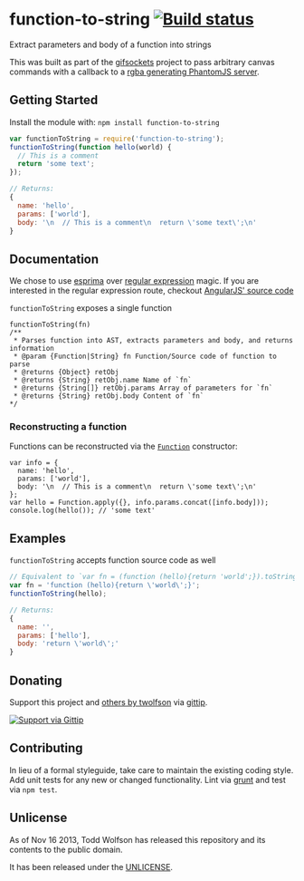 # function-to-string [![Build status](https://travis-ci.org/twolfson/function-to-string.png?branch=master)](https://travis-ci.org/twolfson/function-to-string)

Extract parameters and body of a function into strings

This was built as part of the [gifsockets][] project to pass arbitrary canvas commands with a callback to a [rgba generating PhantomJS server][].

[gifsockets]: https://github.com/twolfson/gifsockets-server
[rgba generating PhantomJS server]: https://github.com/twolfson/phantomjs-pixel-server

## Getting Started
Install the module with: `npm install function-to-string`

```javascript
var functionToString = require('function-to-string');
functionToString(function hello(world) {
  // This is a comment
  return 'some text';
});

// Returns:
{
  name: 'hello',
  params: ['world'],
  body: '\n  // This is a comment\n  return \'some text\';\n'
}
```

## Documentation
We chose to use [esprima][] over [regular expression][] magic. If you are interested in the regular expression route, checkout [AngularJS' source code][]

[esprima]: http://esprima.org/
[regular expression]: http://en.wikipedia.org/wiki/Regular_expression
[AngularJS' source code]: https://github.com/angular/angular.js/blob/61943276f026e632dccae6405a05f79d486ed898/src/auto/injector.js#L33-L74

`functionToString` exposes a single function

```
functionToString(fn)
/**
 * Parses function into AST, extracts parameters and body, and returns information
 * @param {Function|String} fn Function/Source code of function to parse
 * @returns {Object} retObj
 * @returns {String} retObj.name Name of `fn`
 * @returns {String[]} retObj.params Array of parameters for `fn`
 * @returns {String} retObj.body Content of `fn`
*/
```

### Reconstructing a function
Functions can be reconstructed via the [`Function`][] constructor:

[`Function`]: https://developer.mozilla.org/en-US/docs/Web/JavaScript/Reference/Global_Objects/Function

```
var info = {
  name: 'hello',
  params: ['world'],
  body: '\n  // This is a comment\n  return \'some text\';\n'
};
var hello = Function.apply({}, info.params.concat([info.body]));
console.log(hello()); // 'some text'
```

## Examples
`functionToString` accepts function source code as well

```js
// Equivalent to `var fn = (function (hello){return 'world';}).toString()`
var fn = 'function (hello){return \'world\';}';
functionToString(hello);

// Returns:
{
  name: '',
  params: ['hello'],
  body: 'return \'world\';'
}
```

## Donating
Support this project and [others by twolfson][gittip] via [gittip][].

[![Support via Gittip][gittip-badge]][gittip]

[gittip-badge]: https://rawgithub.com/twolfson/gittip-badge/master/dist/gittip.png
[gittip]: https://www.gittip.com/twolfson/

## Contributing
In lieu of a formal styleguide, take care to maintain the existing coding style. Add unit tests for any new or changed functionality. Lint via [grunt](https://github.com/gruntjs/grunt) and test via `npm test`.

## Unlicense
As of Nov 16 2013, Todd Wolfson has released this repository and its contents to the public domain.

It has been released under the [UNLICENSE][].

[UNLICENSE]: UNLICENSE
